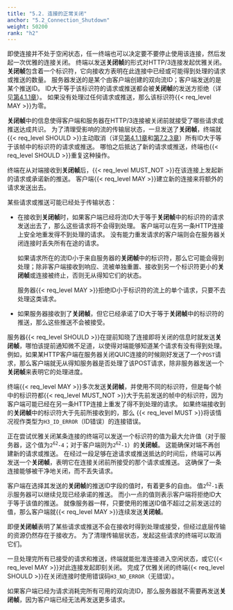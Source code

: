 ```yaml
---
title: "5.2. 连接的正常关闭"
anchor: "5.2_Connection_Shutdown"
weight: 50200
rank: "h2"
---
```


即使连接并不处于空闲状态，任一终端也可以决定要不要停止使用该连接，然后发起一次优雅的连接关闭。
终端以发送**关闭帧**的形式对HTTP/3连接发起优雅关闭。
**关闭帧**包含着一个标识符，它向接收方表明在此连接中已经或可能得到处理的请求或推送的数量。
服务器发送的是某个由客户端创建的双向流ID；客户端发送的是某个推送ID。
ID大于等于该标识符的请求或推送都会被**关闭帧**的发送方拒绝（详见[第4.1.1章](#4.1.1_Request_Cancellation_and_Rejection)）。
如果没有处理过任何请求或推送，那么该标识符{{< req_level MAY >}}为零。

**关闭帧**中的信息使得客户端和服务器在HTTP/3连接被关闭前就接受了哪些请求或推送达成共识。
为了清理受影响的流的传输层状态，一旦发送了**关闭帧**，终端就{{< req_level SHOULD >}}主动取消（详见[第4.1.1章](#4.1.1_Request_Cancellation_and_Rejection)和[第7.2.3章](#7.2.3_CANCEL_PUSH)）所有ID大于等于该帧中的标识符的请求或推送。
哪怕之后抵达了新的请求或推送，终端也{{< req_level SHOULD >}}重复这种操作。

终端在从对端接收到**关闭帧**后，{{< req_level MUST_NOT >}}在该连接上发起新的请求或承诺新的推送。
客户端{{< req_level MAY >}}建立新的连接来将额外的请求发送出去。

某些请求或推送可能已经处于传输状态：

* 在接收到**关闭帧**时，如果客户端已经将流ID大于等于**关闭帧**中的标识符的请求发送出去了，那么这些请求将不会得到处理。
客户端可以在另一条HTTP连接上安全地重发得不到处理的请求。
没有能力重发请求的客户端则会在服务器关闭连接时丢失所有在途的请求。

  如果请求所在的流ID小于来自服务器的**关闭帧**中的标识符，那么它可能会得到处理；除非客户端接收到响应、流被单独重置、接收到另一个标识符更小的**关闭帧**或连接被终止，否则无从得知它们的状态。

  服务器{{< req_level MAY >}}拒绝ID小于标识符的流上的单个请求，只要不去处理这类请求。

* 如果服务器接收到了**关闭帧**，但它已经承诺了ID大于等于**关闭帧**中的标识符的推送，那么这些推送不会被接受。

服务器{{< req_level SHOULD >}}在提前知晓了连接即将关闭的信息时就发送**关闭帧**，哪怕该提前通知微不足道，以使得对端能够知道某个请求有没有得到处理。
例如，如果某HTTP客户端在服务器关闭QUIC连接的时候刚好发送了一个`POST`请求，那么客户端就无从得知服务器是否处理了该POST请求，除非服务器发送一个**关闭帧**来表明它的处理进度。

终端{{< req_level MAY >}}多次发送**关闭帧**，并使用不同的标识符，但是每个帧中的标识符都{{< req_level MUST_NOT >}}大于先前发送的帧中的标识符，因为客户端可能已经在另一条HTTP连接上重发了得不到处理的请求。
如果终端接收到的**关闭帧**中的标识符大于先前所接收到的，那么 {{< req_level MUST >}}将该情况视作类型为`H3_ID_ERROR`（ID错误）的连接错误。

正在尝试优雅关闭某条连接的终端可以发送一个标识符的值为最大允许值（对于服务器，这个值为<code>2<sup>62</sup>-4</code>；对于客户端则为<code>2<sup>62</sup>-1</code>）的**关闭帧**。
这能确保对端不再创建新的请求或推送。
在经过一段足够在途请求或推送抵达的时间后，终端可以再发送一个**关闭帧**，表明它在连接关闭前所接受的那个请求或推送。
这确保了一条连接能够被干净地关闭，而不丢失请求。

客户端在选择其发送的**关闭帧**的推送ID字段的值时，有着更多的自由。
值<code>2<sup>62</sup>-1</code>表示服务器可以继续兑现已经承诺的推送。
而小一点的值则表示客户端将拒绝ID大于等于该值的推送。
就像服务器一样，只要使用的推送ID值不超过之前发送过的值，那么客户端就{{< req_level MAY >}}连续发送**关闭帧**。

即便**关闭帧**表明了某些请求或推送不会在接收时得到处理或接受，但经过底层传输的资源仍然存在于接收方。
为了清理传输层状态，发起这些请求的终端可以取消它们。

一旦处理完所有已接受的请求和推送，终端就能批准连接进入空闲状态，或它{{< req_level MAY >}}对此连接发起即刻关闭。
完成了优雅关闭的终端{{< req_level SHOULD >}}在关闭连接时使用错误码`H3_NO_ERROR`（无错误）。

如果客户端已经为请求消耗完所有可用的双向流ID，那么服务器就不需要再发送**关闭帧**，因为客户端已经无法再发送更多请求。
